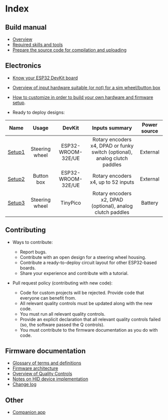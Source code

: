 # Index

## Build manual

- [Overview](./overview_en.md)
- [Required skills and tools](./skills_en.md)
- [Prepare the source code for compilation and uploading](./firmware/sourcesSetup_en.md)

## Electronics

- [Know your ESP32 DevKit board](./hardware/DevKits_en.md)

- [Overview of input hardware suitable (or not) for a sim wheel/button box](./hardware/InputHW_en.md)

- [How to customize in order to build your own hardware and firmware setup](./hardware/subsystems/CustomizeHowto_en.md).

- Ready to deploy designs:

| Name                                            | Usage          | DevKit             | Inputs summary                                                             | Power source |
|:-----------------------------------------------:|:--------------:|:------------------:|:--------------------------------------------------------------------------:|:------------:|
| [Setup1](./hardware/setups/setup1/Setup1_en.md) | Steering wheel | ESP32-WROOM-32E/UE | Rotary encoders x4, DPAD or funky switch (optional), analog clutch paddles | External     |
| [Setup2](./hardware/setups/setup2/Setup2_en.md) | Button box     | ESP32-WROOM-32E/UE | Rotary encoders x4, up to 52 inputs                                        | External     |
| [Setup3](./hardware/setups/setup3/Setup3_en.md) | Steering wheel | TinyPico           | Rotary encoders x2, DPAD (optional), analog clutch paddles                 | Battery      |

## Contributing

- Ways to contribute:
  
  - Report bugs.
  - Contribute with an open design for a steering wheel housing.
  - Contribute a ready-to-deploy circuit layout for other ESP32-based boards.
  - Share your experience and contribute with a tutorial.

- Pull request policy (contributing with new code):
  
  - Code for custom projects will be rejected. Provide code that everyone can benefit from.
  - All relevant quality controls must be updated along with the new code.
  - You must run all relevant quality controls.
  - Provide an explicit declaration that all relevant quality controls failed (so, the software passed the Q controls).
  - You must contribute to the firmware documentation as you do with code.

## Firmware documentation

- [Glossary of terms and definitions](./firmware/glossary_en.md)
- [Firmware architecture](./firmware/FirmwareArchitecture_en.md)
- [Overview of Quality Controls](./firmware/FirmwareTesting_en.md)
- [Notes on HID device implementation](./firmware/HID_notes.md)
- [Change log](./changelog.md)

## Other

- [Companion app](https://github.com/afpineda/SimWheelESP32Config)
